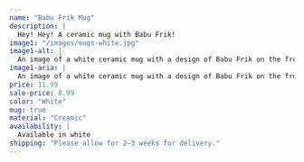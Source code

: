 ```yaml
---
name: "Babu Frik Mug"
description: |
  Hey! Hey! A ceramic mug with Babu Frik!
image1: "/images/mugs-white.jpg"
image1-alt: |
  An image of a white ceramic mug with a design of Babu Frik on the front.
image1-aria: |
  An image of a white ceramic mug with a design of Babu Frik on the front.
price: 11.99
sale-price: 8.99
color: "White"
mug: true
material: "Creamic"
availability: |
  Available in white
shipping: "Please allow for 2–3 weeks for delivery."
---
```

